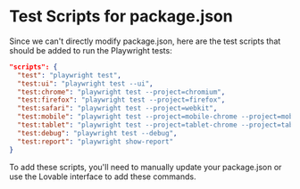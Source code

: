 
# Test Scripts for package.json

Since we can't directly modify package.json, here are the test scripts that should be added to run the Playwright tests:

```json
"scripts": {
  "test": "playwright test",
  "test:ui": "playwright test --ui",
  "test:chrome": "playwright test --project=chromium",
  "test:firefox": "playwright test --project=firefox",
  "test:safari": "playwright test --project=webkit",
  "test:mobile": "playwright test --project=mobile-chrome --project=mobile-safari",
  "test:tablet": "playwright test --project=tablet-chrome --project=tablet-safari",
  "test:debug": "playwright test --debug",
  "test:report": "playwright show-report"
}
```

To add these scripts, you'll need to manually update your package.json or use the Lovable interface to add these commands.
